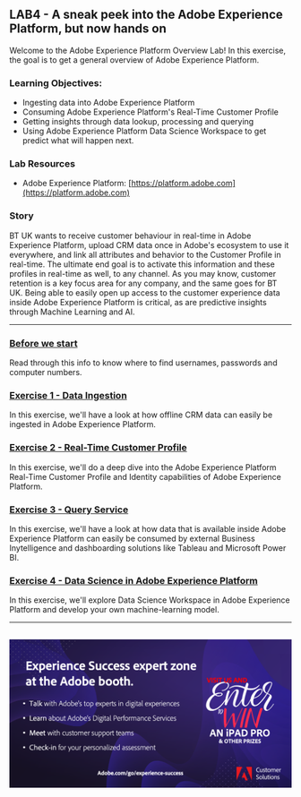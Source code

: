 ## LAB4 - A sneak peek into the Adobe Experience Platform, but now hands on

Welcome to the Adobe Experience Platform Overview Lab! In this exercise, the goal is to get a general overview of Adobe Experience Platform. 

### Learning Objectives:

* Ingesting data into Adobe Experience Platform
* Consuming Adobe Experience Platform's Real-Time Customer Profile
* Getting insights through data lookup, processing and querying
* Using Adobe Experience Platform Data Science Workspace to get predict what will happen next.

### Lab Resources

- Adobe Experience Platform: [https://platform.adobe.com](https://platform.adobe.com)

### Story

BT UK wants to receive customer behaviour in real-time in Adobe Experience Platform, upload CRM data once in Adobe's ecosystem to use it everywhere, and link all attributes and behavior to the Customer Profile in real-time. The ultimate end goal is to activate this information and these profiles in real-time as well, to any channel.
As you may know, customer retention is a key focus area for any company, and the same goes for BT UK. 
Being able to easily open up access to the customer experience data inside Adobe Experience Platform is critical, as are predictive insights through Machine Learning and AI.

---

### [Before we start](./info.md)
Read through this info to know where to find usernames, passwords and computer numbers.

### [Exercise 1 - Data Ingestion](./data_ingestion/README.md)
In this exercise, we'll have a look at how offline CRM data can easily be ingested in Adobe Experience Platform.

### [Exercise 2 - Real-Time Customer Profile](./unified_profile/README.md)
In this exercise, we'll do a deep dive into the Adobe Experience Platform Real-Time Customer Profile and Identity capabilities of Adobe Experience Platform.

### [Exercise 3 - Query Service](./query_service/README.md)
In this exercise, we'll have a look at how data that is available inside Adobe Experience Platform can easily be consumed by external Business Inytelligence and dashboarding solutions like Tableau and Microsoft Power BI.

### [Exercise 4 - Data Science in Adobe Experience Platform](./dsw/README.md)
In this exercise, we'll explore Data Science Workspace in Adobe Experience Platform and develop your own machine-learning model.


---
![Go Back to All Tech Lab Content](./images/expsuccess.png)
---


